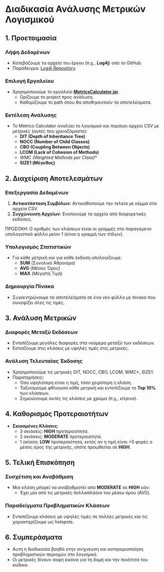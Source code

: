 # Διαδικασία Ανάλυσης Μετρικών Λογισμικού

## 1. Προετοιμασία
### Λήψη Δεδομένων
- Κατεβάζουμε τα αρχεία του έργου (π.χ., **Log4j**) από το GitHub.   
- Παράδειγμα: [Log4j Repository](https://github.com/apache/log4j).   

### Επιλογή Εργαλείου
- Χρησιμοποιούμε το εργαλείο [**MetricsCalculator.jar**](MetricsCalculator.jar).   
  - Ορίζουμε το project προς ανάλυση.   
  - Καθορίζουμε το path όπου θα αποθηκευτούν τα αποτελέσματα.   

### Εκτέλεση Ανάλυσης
- Το Metrics Calculator αναλύει το λογισμικό και παράγει αρχείο CSV με μετρικές (αυτές που χρειαζόμαστε):
  - **DIT (Depth of Inheritance Tree)**   
  - **NOCC (Number of Child Classes)**   
  - **CBO (Coupling Between Objects)**   
  - **LCOM (Lack of Cohesion of Methods)**   
  - **WMC* (Weighted Methods per Class)**   
  - **SIZE1 (Μέγεθος)**   

## 2. Διαχείριση Αποτελεσμάτων
### Επεξεργασία Δεδομένων
1. **Αντικατάσταση Συμβόλων**: Αντικαθιστούμε την τελεία με κόμμα στα αρχεία CSV.   
2. **Συγχώνευση Αρχείων**: Ενοποιούμε τα αρχεία από διαφορετικές εκδόσεις.   

ΠΡΟΣΟΧΗ: Ο αριθμός των κλάσεων είναι οι γραμμές στο παραγόμενο υπολογιστικό φύλλο μείον 1 (είναι η γραμμή των τίτλων).

### Υπολογισμός Στατιστικών
- Για κάθε μετρική και για κάθε έκδοση υπολογίζουμε:   
  - **SUM** (Συνολικό Άθροισμα)   
  - **AVG** (Μέσος Όρος)    
  - **MAX** (Μέγιστη Τιμή)   

### Δημιουργία Πίνακα
- Συγκεντρώνουμε τα αποτελέσματα σε ένα νέο φύλλο με πίνακα που συνοψίζει όλες τις τιμές.

## 3. Ανάλυση Μετρικών
### Διαφορές Μεταξύ Εκδόσεων
- Εντοπίζουμε μεγάλες διαφορές στα νούμερα μεταξύ των εκδόσεων.   
- Εστιάζουμε στις κλάσεις με υψηλές τιμές στις μετρικές.   

### Ανάλυση Τελευταίας Έκδοσης
- Χρησιμοποιούμε τις μετρικές DIT, NOCC, CBO, LCOM, WMC*, SIZE1.   
- Παρατηρήσεις:   
  - Όσο υψηλότερη είναι η τιμή, τόσο χειρότερη η κλάση.   
  - Ταξινομούμε φθίνουσα κάθε μετρική και εντοπίζουμε το **Top 10%** των κλάσεων.   
  - Σημειώνουμε αυτές τις κλάσεις με χρώμα (π.χ., κίτρινο).   

## 4. Καθορισμός Προτεραιοτήτων
- **Σκιασμένες Κλάσεις**:
  - 3 σκιάσεις: **HIGH** προτεραιότητα.   
  - 2 σκιάσεις: **MODERATE** προτεραιότητα.   
  - 1 σκίαση: **LOW** προτεραιότητα, εκτός αν η τιμή είναι >5 φορές ο μέσος όρος της μετρικής, οπότε προωθείται σε **HIGH**.   

## 5. Τελική Επισκόπηση
### Συσχέτιση και Αναβάθμιση
- Μια κλάση μπορεί να αναβαθμιστεί από **MODERATE** σε **HIGH** εάν:
  - Έχει μία από τις μετρικές πολλαπλάσια του μέσου όρου (AVG).   

### Παραδείγματα Προβληματικών Κλάσεων
- Εντοπίζουμε κλάσεις με υψηλές τιμές σε πολλές μετρικές και τις χαρακτηρίζουμε ως hotspots.

## 6. Συμπεράσματα
- Αυτή η διαδικασία βοηθά στην ανίχνευση και κατηγοριοποίηση προβληματικών περιοχών στο λογισμικό.   
- Οι μετρικές δίνουν σαφή εικόνα για τη δομή και την ποιότητα του κώδικα.   


